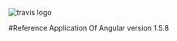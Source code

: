 ![travis logo](https://travis-ci.org/dane-king/angular-ref.svg?branch=master)

#Reference Application Of Angular version 1.5.8
